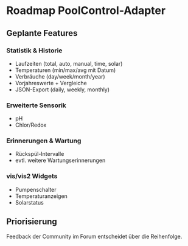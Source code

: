 # Roadmap PoolControl-Adapter

## Geplante Features

### Statistik & Historie
- Laufzeiten (total, auto, manual, time, solar)
- Temperaturen (min/max/avg mit Datum)
- Verbräuche (day/week/month/year)
- Vorjahreswerte + Vergleiche
- JSON-Export (daily, weekly, monthly)

### Erweiterte Sensorik
- pH
- Chlor/Redox

### Erinnerungen & Wartung
- Rückspül-Intervalle
- evtl. weitere Wartungserinnerungen

### vis/vis2 Widgets
- Pumpenschalter
- Temperaturanzeigen
- Solarstatus

## Priorisierung
Feedback der Community im Forum entscheidet über die Reihenfolge.
